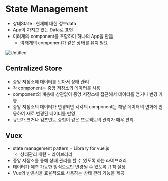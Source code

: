 # State Management

- 상태State : 현재에 대한 정보data
- App이 가지고 있는 Data로 표현
- 여러개의 component를 조합하여 하나의 App을 만듬
    - 여러개의 component가 같은 상태를 유지 필요

![Untitled](https://s3-us-west-2.amazonaws.com/secure.notion-static.com/56d99568-0e0a-4938-b023-c759089af16e/Untitled.png)

## Centralized Store

- 중앙 저장소에 데이터를 모아서 상태 관리
- 각 component는 중앙 저장소의 데이터를 사용
- component의 계층에 상관없이 중앙 저장소에 접근해서 데이터를 얻거나 변경 가능
- 중앙 저장소의 데이터가 변경되면 각각의 component는 해당 데이터의 변화에 반응하여 새로 변경된 데이터를 반영
- 규모가 크거나 컴포넌트 중첩이 깊은 프로젝트의 관리가 매우 편리

## Vuex

- state management pattern + Library for vue.js
    - 상태관리 패턴 + 라이브러리
- 중앙 저장소를 통해 상태 관리를 할 수 있도록 하는 라이브러리
- 데이터가 예측 가능한 방식으로만 변경될 수 있도록 규칙 설정
- Vue의 반응성을 효율적으로 사용하는 상태 관리 기능을 제공
